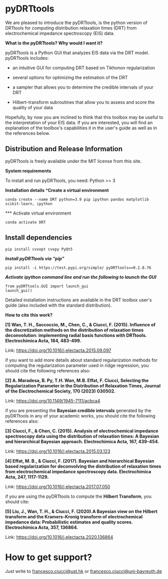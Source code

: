 # pyDRTtools

We are pleased to introduce the pyDRTtools, is the python version of DRTtools for computing distribution relaxation times (DRT) from electrochemical impedance spectroscopy (EIS) data. 

**What is the pyDRTtools? Why would I want it?**

pyDRTtools is a Python GUI that analyzes EIS data via the DRT model. pyDRTtools includes:

- an intuitive GUI for computing DRT based on Tikhonov regularization

- several options for optimizing the estimation of the DRT

- a sampler that allows you to determine the credible intervals of your DRT

- Hilbert-transform subroutines that allow you to assess and score the quality of your data

Hopefully, by now you are inclined to think that this toolbox may be useful to the interpretation of your EIS data. If you are interested, you will find an explanation of the toolbox's capabilities it in the user's guide as well as in the references below.

## Distribution and Release Information

pyDRTtools is freely available under the MIT license from this site.

**System requirements**

To install and run pyDRTtools, you need: Python >= 3

**Installation details**
***Create a virtual environment**
```
conda create --name DRT python=3.9 pip ipython pandas matplotlib scikit-learn, ipython
```
*** Activate virtual environment
```
conda activate DRT
```
## Install dependencies
```
pip install cvxopt cvxpy PyQt5
```
***Install pyDRTtools via “pip”***
```
pip install -i https://test.pypi.org/simple/ pyDRTtools==0.2.8.76
```
***Activate ipython command line and run the following to launch the GUI***
```
from pyDRTtools.GUI import launch_gui
launch_gui()
```
Detailed installation instructions are available in the DRT toolbox user's guide (also included with the standard distribution).

**How to cite this work?**

**[1] Wan, T. H., Saccoccio, M., Chen, C., & Ciucci, F. (2015). Influence of the discretization methods on the distribution of relaxation times deconvolution: implementing radial basis functions with DRTtools. Electrochimica Acta, 184, 483-499.**

Link: https://doi.org/10.1016/j.electacta.2015.09.097

if you want to add more details about standard regularization methods for computing the regularization parameter used in ridge regression, you should cite the following references also:

**[2] A. Maradesa, B. Py, T.H. Wan, M.B. Effat, F. Ciucci, Selecting the Regularization Parameter in the Distribution of Relaxation Times, Journal of the Electrochemical Society, 170 (2023) 030502.**

Link: https://doi.org/10.1149/1945-7111/acbca4

if you are presenting the **Bayesian credible intervals** generated by the pyDRTtools in any of your academic works, you should cite the following references also:

**[3] Ciucci, F., & Chen, C. (2015). Analysis of electrochemical impedance spectroscopy data using the distribution of relaxation times: A Bayesian and hierarchical Bayesian approach. Electrochimica Acta, 167, 439-454.**

Link: https://doi.org/10.1016/j.electacta.2015.03.123

**[4] Effat, M. B., & Ciucci, F. (2017). Bayesian and hierarchical Bayesian based regularization for deconvolving the distribution of relaxation times from electrochemical impedance spectroscopy data. Electrochimica Acta, 247, 1117-1129.**

Link: https://doi.org/10.1016/j.electacta.2017.07.050

if you are using the pyDRTtools to compute the **Hilbert Transform**, you should cite:

**[5] Liu, J., Wan, T. H., & Ciucci, F. (2020).A Bayesian view on the Hilbert transform and the Kramers-Kronig transform of electrochemical impedance data: Probabilistic estimates and quality scores. Electrochimica Acta, 357, 136864.**

Link: https://doi.org/10.1016/j.electacta.2020.136864


# **How to get support?**

Just write to francesco.ciucci@ust.hk or francesco.ciucci@uni-bayreuth.de
